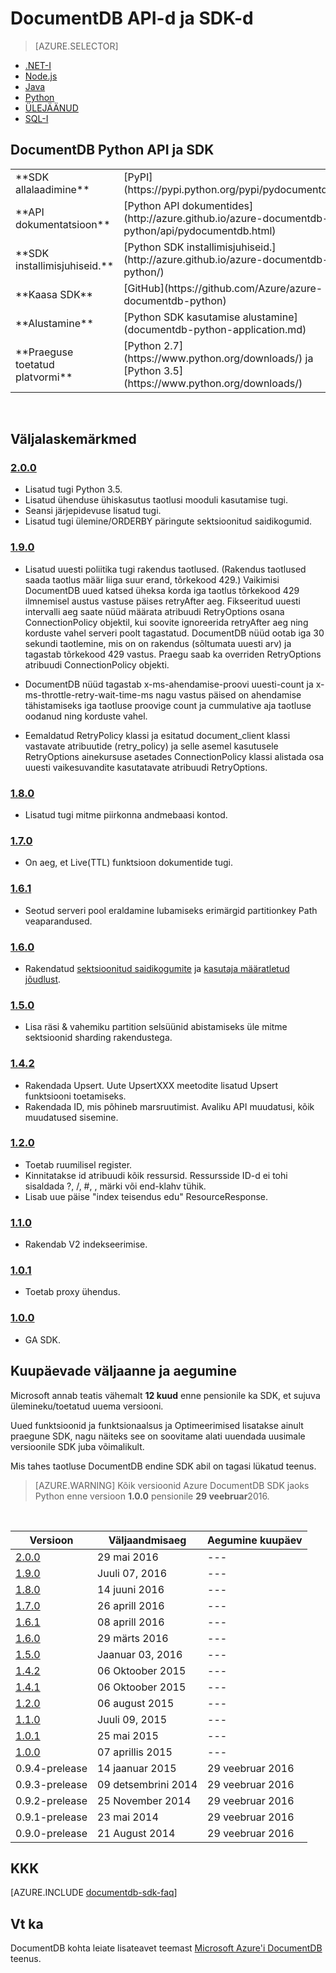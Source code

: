 <properties 
    pageTitle="DocumentDB Python API ja SDK | Microsoft Azure'i" 
    description="Lisateavet kõigi Python API ja SDK, sh avaldamise kuupäevad, aegumine kuupäevade ja iga versiooni DocumentDB Python SDK vahel tehtud muudatused." 
    services="documentdb" 
    documentationCenter="python" 
    authors="rnagpal" 
    manager="jhubbard" 
    editor="cgronlun"/>

<tags 
    ms.service="documentdb" 
    ms.workload="data-services" 
    ms.tgt_pltfrm="na" 
    ms.devlang="python" 
    ms.topic="article" 
    ms.date="09/29/2016" 
    ms.author="rnagpal"/>

# <a name="documentdb-apis-and-sdks"></a>DocumentDB API-d ja SDK-d

> [AZURE.SELECTOR]
- [.NET-I](documentdb-sdk-dotnet.md)
- [Node.js](documentdb-sdk-node.md)
- [Java](documentdb-sdk-java.md)
- [Python](documentdb-sdk-python.md)
- [ÜLEJÄÄNUD](https://go.microsoft.com/fwlink/?LinkId=402413)
- [SQL-I](https://msdn.microsoft.com/library/azure/dn782250.aspx)

## <a name="documentdb-python-api-and-sdk"></a>DocumentDB Python API ja SDK

<table>
<tr><td>**SDK allalaadimine**</td><td>[PyPI](https://pypi.python.org/pypi/pydocumentdb)</td></tr>
<tr><td>**API dokumentatsioon**</td><td>[Python API dokumentides](http://azure.github.io/azure-documentdb-python/api/pydocumentdb.html)</td></tr>
<tr><td>**SDK installimisjuhiseid.**</td><td>[Python SDK installimisjuhiseid.](http://azure.github.io/azure-documentdb-python/)</td></tr>
<tr><td>**Kaasa SDK**</td><td>[GitHub](https://github.com/Azure/azure-documentdb-python)</td></tr>
<tr><td>**Alustamine**</td><td>[Python SDK kasutamise alustamine](documentdb-python-application.md)</td></tr>
<tr><td>**Praeguse toetatud platvormi**</td><td>[Python 2.7](https://www.python.org/downloads/) ja [Python 3.5](https://www.python.org/downloads/)</td></tr>
</table></br>

## <a name="release-notes"></a>Väljalaskemärkmed

### <a name="a-name200200httpspypipythonorgpypipydocumentdb200"></a><a name="2.0.0"/>[2.0.0](https://pypi.python.org/pypi/pydocumentdb/2.0.0)
- Lisatud tugi Python 3.5.
- Lisatud ühenduse ühiskasutus taotlusi mooduli kasutamise tugi.
- Seansi järjepidevuse lisatud tugi.
- Lisatud tugi ülemine/ORDERBY päringute sektsioonitud saidikogumid.


### <a name="a-name190190httpspypipythonorgpypipydocumentdb190"></a><a name="1.9.0"/>[1.9.0](https://pypi.python.org/pypi/pydocumentdb/1.9.0)
- Lisatud uuesti poliitika tugi rakendus taotlused. (Rakendus taotlused saada taotlus määr liiga suur erand, tõrkekood 429.) Vaikimisi DocumentDB uued katsed üheksa korda iga taotlus tõrkekood 429 ilmnemisel austus vastuse päises retryAfter aeg. Fikseeritud uuesti intervalli aeg saate nüüd määrata atribuudi RetryOptions osana ConnectionPolicy objektil, kui soovite ignoreerida retryAfter aeg ning korduste vahel serveri poolt tagastatud. DocumentDB nüüd ootab iga 30 sekundi taotlemine, mis on on rakendus (sõltumata uuesti arv) ja tagastab tõrkekood 429 vastus. Praegu saab ka overriden RetryOptions atribuudi ConnectionPolicy objekti.

- DocumentDB nüüd tagastab x-ms-ahendamise-proovi uuesti-count ja x-ms-throttle-retry-wait-time-ms nagu vastus päised on ahendamise tähistamiseks iga taotluse proovige count ja cummulative aja taotluse oodanud ning korduste vahel.

- Eemaldatud RetryPolicy klassi ja esitatud document_client klassi vastavate atribuutide (retry_policy) ja selle asemel kasutusele RetryOptions ainekursuse asetades ConnectionPolicy klassi alistada osa uuesti vaikesuvandite kasutatavate atribuudi RetryOptions.

### <a name="a-name180180httpspypipythonorgpypipydocumentdb180"></a><a name="1.8.0"/>[1.8.0](https://pypi.python.org/pypi/pydocumentdb/1.8.0)
  - Lisatud tugi mitme piirkonna andmebaasi kontod.

### <a name="a-name170170httpspypipythonorgpypipydocumentdb170"></a><a name="1.7.0"/>[1.7.0](https://pypi.python.org/pypi/pydocumentdb/1.7.0)
- On aeg, et Live(TTL) funktsioon dokumentide tugi.

### <a name="a-name161161httpspypipythonorgpypipydocumentdb161"></a><a name="1.6.1"/>[1.6.1](https://pypi.python.org/pypi/pydocumentdb/1.6.1)
- Seotud serveri pool eraldamine lubamiseks erimärgid partitionkey Path veaparandused.

### <a name="a-name160160httpspypipythonorgpypipydocumentdb160"></a><a name="1.6.0"/>[1.6.0](https://pypi.python.org/pypi/pydocumentdb/1.6.0)
- Rakendatud [sektsioonitud saidikogumite](documentdb-partition-data.md) ja [kasutaja määratletud jõudlust](documentdb-performance-levels.md). 

### <a name="a-name150150httpspypipythonorgpypipydocumentdb150"></a><a name="1.5.0"/>[1.5.0](https://pypi.python.org/pypi/pydocumentdb/1.5.0)
- Lisa räsi & vahemiku partition selsüünid abistamiseks üle mitme sektsioonid sharding rakendustega.

### <a name="a-name142142httpspypipythonorgpypipydocumentdb142"></a><a name="1.4.2"/>[1.4.2](https://pypi.python.org/pypi/pydocumentdb/1.4.2)
- Rakendada Upsert. Uute UpsertXXX meetodite lisatud Upsert funktsiooni toetamiseks.
- Rakendada ID, mis põhineb marsruutimist. Avaliku API muudatusi, kõik muudatused sisemine.

### <a name="a-name120120httpspypipythonorgpypipydocumentdb120"></a><a name="1.2.0"/>[1.2.0](https://pypi.python.org/pypi/pydocumentdb/1.2.0)
- Toetab ruumilisel register.
- Kinnitatakse id atribuudi kõik ressursid. Ressursside ID-d ei tohi sisaldada ?, /, #, \, märki või end-klahv tühik.
- Lisab uue päise "index teisendus edu" ResourceResponse.

### <a name="a-name110110httpspypipythonorgpypipydocumentdb110"></a><a name="1.1.0"/>[1.1.0](https://pypi.python.org/pypi/pydocumentdb/1.1.0)
- Rakendab V2 indekseerimise.

### <a name="a-name101101httpspypipythonorgpypipydocumentdb101"></a><a name="1.0.1"/>[1.0.1](https://pypi.python.org/pypi/pydocumentdb/1.0.1)
- Toetab proxy ühendus.

### <a name="a-name100100httpspypipythonorgpypipydocumentdb100"></a><a name="1.0.0"/>[1.0.0](https://pypi.python.org/pypi/pydocumentdb/1.0.0)
- GA SDK.

## <a name="release--retirement-dates"></a>Kuupäevade väljaanne ja aegumine
Microsoft annab teatis vähemalt **12 kuud** enne pensionile ka SDK, et sujuva ülemineku/toetatud uuema versiooni.

Uued funktsioonid ja funktsionaalsus ja Optimeerimised lisatakse ainult praegune SDK, nagu näiteks see on soovitame alati uuendada uusimale versioonile SDK juba võimalikult. 

Mis tahes taotluse DocumentDB endine SDK abil on tagasi lükatud teenus.

> [AZURE.WARNING]
Kõik versioonid Azure DocumentDB SDK jaoks Python enne versioon **1.0.0** pensionile **29 veebruar**2016. 

<br/>

| Versioon | Väljaandmisaeg | Aegumine kuupäev 
| ---     | ---          | ---
| [2.0.0](#2.0.0) | 29 mai 2016 |---
| [1.9.0](#1.9.0) | Juuli 07, 2016 |---
| [1.8.0](#1.8.0) | 14 juuni 2016 |---
| [1.7.0](#1.7.0) | 26 aprill 2016 |---
| [1.6.1](#1.6.1) | 08 aprill 2016 |---
| [1.6.0](#1.6.0) | 29 märts 2016 |---
| [1.5.0](#1.5.0) | Jaanuar 03, 2016 |---
| [1.4.2](#1.4.2) | 06 Oktoober 2015 |---
| [1.4.1](#1.4.1) | 06 Oktoober 2015 |---
| [1.2.0](#1.2.0) | 06 august 2015 |---
| [1.1.0](#1.1.0) | Juuli 09, 2015 |---
| [1.0.1](#1.0.1) | 25 mai 2015 |---
| [1.0.0](#1.0.0) | 07 aprillis 2015 |---
| 0.9.4-prelease | 14 jaanuar 2015 | 29 veebruar 2016
| 0.9.3-prelease | 09 detsembrini 2014 | 29 veebruar 2016
| 0.9.2-prelease | 25 November 2014 | 29 veebruar 2016
| 0.9.1-prelease | 23 mai 2014 | 29 veebruar 2016
| 0.9.0-prelease | 21 August 2014 | 29 veebruar 2016

## <a name="faq"></a>KKK
[AZURE.INCLUDE [documentdb-sdk-faq](../../includes/documentdb-sdk-faq.md)]

## <a name="see-also"></a>Vt ka

DocumentDB kohta leiate lisateavet teemast [Microsoft Azure'i DocumentDB](https://azure.microsoft.com/services/documentdb/) teenus. 
